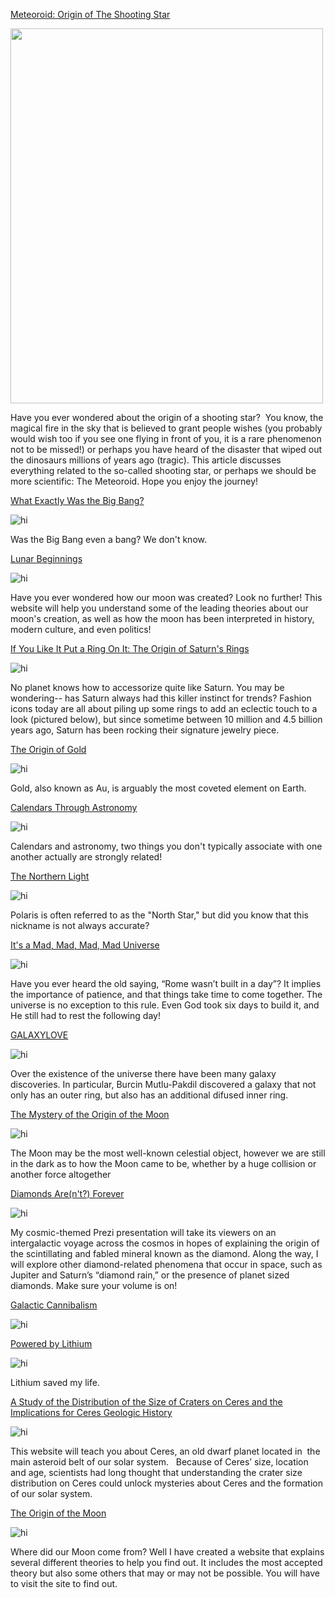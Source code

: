 [Meteoroid: Origin of The Shooting Star](https://avaepidemic.wixsite.com/website)

<img src="/pics/01.png" width="500" height="600" class="inline"/>

Have you ever wondered about the origin of a shooting star? 
You know, the magical fire in the sky that is believed to grant people wishes (you probably would wish too if you see one flying in front of you, it is a rare phenomenon not to be missed!) or perhaps you have heard of the disaster that wiped out the dinosaurs millions of years ago (tragic). This article discusses everything related to the so-called shooting star, or perhaps we should be more scientific: The Meteoroid.
Hope you enjoy the journey!

[What Exactly Was the Big Bang?](https://astronomy1280jennadelgado.weebly.com)

<img src="/pics/02.jpg" alt="hi" class="inline"/>

Was the Big Bang even a bang? We don't know. 

[Lunar Beginnings](https://lunarbeginnings.weebly.com/)

<img src="/pics/03.jpg" alt="hi" class="inline"/>

Have you ever wondered how our moon was created? Look no further! This website will help you understand some of the leading theories about our moon's creation, as well as how the moon has been interpreted in history, modern culture, and even politics!

[If You Like It Put a Ring On It: The Origin of Saturn's Rings](https://cosmos-politan.weebly.com/)

<img src="/pics/04.jpeg" alt="hi" class="inline"/>

No planet knows how to accessorize quite like Saturn. You may be wondering-- has Saturn always had this killer instinct for trends? Fashion icons today are all about piling up some rings to add an eclectic touch to a look (pictured below), but since sometime between 10 million and 4.5 billion years ago, Saturn has been rocking their signature jewelry piece. 

[The Origin of Gold](https://qdg9xwb.wixsite.com/originofgold)

<img src="/pics/05.png" alt="hi" class="inline"/>

Gold, also known as Au, is arguably the most coveted element on Earth.

[Calendars Through Astronomy](https://prezi.com/view/kV8yHhxpUj23OIbrxWIV/)

<img src="/pics/06.jpg" alt="hi" class="inline"/>

Calendars and astronomy, two things you don't typically associate with one another actually are strongly related!

[The Northern Light](https://ach3da.wixsite.com/mysite-1)

<img src="/pics/07.jpg" alt="hi" class="inline"/>

Polaris is often referred to as the "North Star," but did you know that this nickname is not always accurate?

[It's a Mad, Mad, Mad, Mad Universe](https://madmadmadmaduniverse.weebly.com/)

<img src="/pics/08.jpg" alt="hi" class="inline"/>

Have you ever heard the old saying, “Rome wasn’t built in a day”? It implies the importance of patience, and that things take time to come together. The universe is no exception to this rule. Even God took six days to build it, and He still had to rest the following day! 

[GALAXYLOVE](https://ubj6bc.wixsite.com/website)

<img src="/pics/09.png" alt="hi" class="inline"/>

Over the existence of the universe there have been many galaxy discoveries. In particular, Burcin
Mutlu-Pakdil discovered a galaxy that not only has an outer ring, but also has an additional
difused inner ring.

[The Mystery of the Origin of the Moon](https://mak7xg.wixsite.com/originsproject)

<img src="/pics/10.png" alt="hi" class="inline"/>

The Moon may be the most well-known celestial object, however we are still in the dark
as to how the Moon came to be, whether by a huge collision or another force altogether

[Diamonds Are(n't?) Forever](https://prezi.com/view/EYNQleIuRVttUSUsgTql/)

<img src="/pics/11.jpg" alt="hi" class="inline"/>

My cosmic-themed Prezi presentation will take its viewers on an intergalactic voyage across the cosmos in hopes of explaining the origin of the scintillating and fabled mineral known as the diamond. Along the way, I will explore other diamond-related phenomena that occur in space, such as Jupiter and Saturn’s “diamond rain,” or the presence of planet sized diamonds. Make sure your volume is on!

[Galactic Cannibalism](https://stevenradilla1.wixsite.com/mysite)

<img src="/pics/12.jpg" alt="hi" class="inline"/>

[Powered by Lithium](https://lithiumorigins2020.wordpress.com)

<img src="/pics/13.jpeg" alt="hi" class="inline"/>

Lithium saved my life.

[A Study of the Distribution of the Size of Craters on Ceres and the Implications for Ceres Geologic History](flatworm-butterfly-39fd.squarespace.com)

<img src="/pics/14.jpg" alt="hi" class="inline"/>

This website will teach you about Ceres, an old dwarf planet located in  the main asteroid belt of our solar system.   Because of Ceres’ size, location and age, scientists had long thought that understanding the crater size distribution on Ceres could unlock mysteries about Ceres and the formation of our solar system.  

[The Origin of the Moon](https://svs9fq.wixsite.com/originofthemoon)

<img src="/pics/15.png" alt="hi" class="inline"/>

Where did our Moon come from? Well I have created a website that explains several different theories to help you find out. It includes the most accepted theory but also some others that may or may not be possible. You will have to visit the site to find out. 

